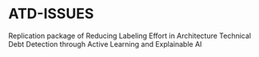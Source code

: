 # ATD-ISSUES
Replication package of Reducing Labeling Effort in Architecture Technical Debt Detection through Active Learning and Explainable AI
